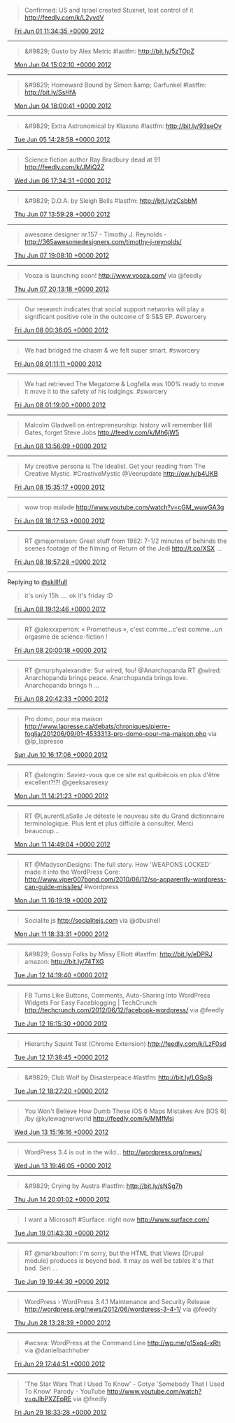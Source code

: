 > Confirmed: US and Israel created Stuxnet, lost control of it http://feedly.com/k/L2yvdV

<img src="/media/tweet.ico" width="12" /> [Fri Jun 01 11:34:35 +0000 2012](https://twitter.com/eduplessis/status/208521923238428672)

----

> &amp;#9829; Gusto by Alex Metric #lastfm: http://bit.ly/5zTOpZ

<img src="/media/tweet.ico" width="12" /> [Mon Jun 04 15:02:10 +0000 2012](https://twitter.com/eduplessis/status/209661325679407105)

----

> &amp;#9829; Homeward Bound by Simon &amp;amp; Garfunkel #lastfm: http://bit.ly/SsHfA

<img src="/media/tweet.ico" width="12" /> [Mon Jun 04 18:00:41 +0000 2012](https://twitter.com/eduplessis/status/209706253478404096)

----

> &amp;#9829; Extra Astronomical by Klaxons #lastfm: http://bit.ly/93seOv

<img src="/media/tweet.ico" width="12" /> [Tue Jun 05 14:28:58 +0000 2012](https://twitter.com/eduplessis/status/210015360546639872)

----

> Science fiction author Ray Bradbury dead at 91 http://feedly.com/k/JMiQ2Z

<img src="/media/tweet.ico" width="12" /> [Wed Jun 06 17:34:31 +0000 2012](https://twitter.com/eduplessis/status/210424443418316801)

----

> &amp;#9829; D.O.A. by Sleigh Bells #lastfm: http://bit.ly/zCsbbM

<img src="/media/tweet.ico" width="12" /> [Thu Jun 07 13:59:28 +0000 2012](https://twitter.com/eduplessis/status/210732713173458944)

----

> awesome designer nr.157 - Timothy J. Reynolds - http://365awesomedesigners.com/timothy-j-reynolds/

<img src="/media/tweet.ico" width="12" /> [Thu Jun 07 19:08:10 +0000 2012](https://twitter.com/eduplessis/status/210810398599954433)

----

> Vooza is launching soon! http://www.vooza.com/ via @feedly

<img src="/media/tweet.ico" width="12" /> [Thu Jun 07 20:13:18 +0000 2012](https://twitter.com/eduplessis/status/210826791290535936)

----

> Our research indicates that social support networks will play a significant positive role in the outcome of S:S&amp;S EP. #sworcery

<img src="/media/tweet.ico" width="12" /> [Fri Jun 08 00:36:05 +0000 2012](https://twitter.com/eduplessis/status/210892922101563392)

----

> We had bridged the chasm &amp; we felt super smart. #sworcery

<img src="/media/tweet.ico" width="12" /> [Fri Jun 08 01:11:11 +0000 2012](https://twitter.com/eduplessis/status/210901753967820800)

----

> We had retrieved The Megatome &amp; Logfella was 100% ready to move it move it to the safety of his lodgings. #sworcery

<img src="/media/tweet.ico" width="12" /> [Fri Jun 08 01:19:00 +0000 2012](https://twitter.com/eduplessis/status/210903721146728448)

----

> Malcolm Gladwell on entrepreneurship: history will remember Bill Gates, forget Steve Jobs http://feedly.com/k/Mh6jW5

<img src="/media/tweet.ico" width="12" /> [Fri Jun 08 13:56:09 +0000 2012](https://twitter.com/eduplessis/status/211094264661278720)

----

> My creative persona is The Idealist. Get your reading from The Creative Mystic. #CreativeMystic @Veerupdate http://ow.ly/b4UKB

<img src="/media/tweet.ico" width="12" /> [Fri Jun 08 15:35:17 +0000 2012](https://twitter.com/eduplessis/status/211119214361186305)

----

> wow trop malade http://www.youtube.com/watch?v=cGM_wuwGA3g

<img src="/media/tweet.ico" width="12" /> [Fri Jun 08 18:17:53 +0000 2012](https://twitter.com/eduplessis/status/211160133286367233)

----

> RT @majornelson: Great stuff from 1982: 7-1/2 minutes of behinds the scenes footage of the filming of Return of the Jedi http://t.co/XSX ...

<img src="/media/tweet.ico" width="12" /> [Fri Jun 08 18:57:28 +0000 2012](https://twitter.com/eduplessis/status/211170095148433408)

----

Replying to [@skillfull](https://twitter.com/frankrafale/status/211173452625874945)

> it's only 15h .... ok it's friday  :D

<img src="/media/tweet.ico" width="12" /> [Fri Jun 08 19:12:46 +0000 2012](https://twitter.com/eduplessis/status/211173943221035008)

----

> RT @alexxxperron: « Prometheus », c'est comme...c'est comme...un orgasme de science-fiction !

<img src="/media/tweet.ico" width="12" /> [Fri Jun 08 20:00:18 +0000 2012](https://twitter.com/eduplessis/status/211185905900335104)

----

> RT @murphyalexandre: Sur wired, fou! @Anarchopanda RT @wired: Anarchopanda brings peace. Anarchopanda brings love. Anarchopanda brings h ...

<img src="/media/tweet.ico" width="12" /> [Fri Jun 08 20:42:33 +0000 2012](https://twitter.com/eduplessis/status/211196538809098240)

----

> Pro domo, pour ma maison http://www.lapresse.ca/debats/chroniques/pierre-foglia/201206/09/01-4533313-pro-domo-pour-ma-maison.php via @lp_lapresse

<img src="/media/tweet.ico" width="12" /> [Sun Jun 10 16:17:06 +0000 2012](https://twitter.com/eduplessis/status/211854514150584320)

----

> RT @alongtin: Saviez-vous que ce site est québécois en plus d'être excellent?!?! @geeksaresexy

<img src="/media/tweet.ico" width="12" /> [Mon Jun 11 14:21:23 +0000 2012](https://twitter.com/eduplessis/status/212187779789099008)

----

> RT @LaurentLaSalle Je déteste le nouveau site du Grand dictionnaire terminologique. Plus lent et plus difficile à consulter. Merci beaucoup…

<img src="/media/tweet.ico" width="12" /> [Mon Jun 11 14:49:04 +0000 2012](https://twitter.com/eduplessis/status/212194745605304320)

----

> RT @MadysonDesigns: The full story. How 'WEAPONS LOCKED' made it into the WordPress Core: http://www.viper007bond.com/2010/06/12/so-apparently-wordpress-can-guide-missiles/ #wordpress

<img src="/media/tweet.ico" width="12" /> [Mon Jun 11 16:19:19 +0000 2012](https://twitter.com/eduplessis/status/212217458013126658)

----

> Socialite.js http://socialitejs.com via @dbushell

<img src="/media/tweet.ico" width="12" /> [Mon Jun 11 18:33:31 +0000 2012](https://twitter.com/eduplessis/status/212251229911388161)

----

> &amp;#9829; Gossip Folks by Missy Elliott #lastfm: http://bit.ly/eDPRJ amazon: http://bit.ly/74TXG

<img src="/media/tweet.ico" width="12" /> [Tue Jun 12 14:19:40 +0000 2012](https://twitter.com/eduplessis/status/212549735226150912)

----

> FB Turns Like Buttons, Comments, Auto-Sharing Into WordPress Widgets For Easy Faceblogging | TechCrunch http://techcrunch.com/2012/06/12/facebook-wordpress/ via @feedly

<img src="/media/tweet.ico" width="12" /> [Tue Jun 12 16:15:30 +0000 2012](https://twitter.com/eduplessis/status/212578885781553152)

----

> Hierarchy Squint Test (Chrome Extension) http://feedly.com/k/LzF0sd

<img src="/media/tweet.ico" width="12" /> [Tue Jun 12 17:36:45 +0000 2012](https://twitter.com/eduplessis/status/212599334775164928)

----

> &amp;#9829; Club Wolf by Disasterpeace #lastfm: http://bit.ly/LGSq8j

<img src="/media/tweet.ico" width="12" /> [Tue Jun 12 18:27:20 +0000 2012](https://twitter.com/eduplessis/status/212612063846080513)

----

> You Won't Believe How Dumb These iOS 6 Maps Mistakes Are [IOS 6] /by @kylewagnerworld http://feedly.com/k/MMfMsj

<img src="/media/tweet.ico" width="12" /> [Wed Jun 13 15:16:16 +0000 2012](https://twitter.com/eduplessis/status/212926368835567616)

----

> WordPress 3.4 is out in the wild... http://wordpress.org/news/

<img src="/media/tweet.ico" width="12" /> [Wed Jun 13 19:46:05 +0000 2012](https://twitter.com/eduplessis/status/212994268837576705)

----

> &amp;#9829; Crying by Austra #lastfm: http://bit.ly/sNSg7h

<img src="/media/tweet.ico" width="12" /> [Thu Jun 14 20:01:02 +0000 2012](https://twitter.com/eduplessis/status/213360417941094400)

----

> I want a Microsoft #Surface. right now http://www.surface.com/

<img src="/media/tweet.ico" width="12" /> [Tue Jun 19 01:43:30 +0000 2012](https://twitter.com/eduplessis/status/214896155098746880)

----

> RT @markboulton: I'm sorry, but the HTML that Views (Drupal module) produces is beyond bad. It may as well be tables it's that bad. Seri ...

<img src="/media/tweet.ico" width="12" /> [Tue Jun 19 19:44:30 +0000 2012](https://twitter.com/eduplessis/status/215168199061291008)

----

> WordPress › WordPress 3.4.1 Maintenance and Security Release http://wordpress.org/news/2012/06/wordpress-3-4-1/ via @feedly

<img src="/media/tweet.ico" width="12" /> [Thu Jun 28 13:28:39 +0000 2012](https://twitter.com/eduplessis/status/218335102663528448)

----

> #wcsea: WordPress at the Command Line http://wp.me/p15xq4-xRh via @danielbachhuber

<img src="/media/tweet.ico" width="12" /> [Fri Jun 29 17:44:51 +0000 2012](https://twitter.com/eduplessis/status/218761963973513217)

----

> 'The Star Wars That I Used To Know' - Gotye 'Somebody That I Used To Know' Parody - YouTube http://www.youtube.com/watch?v=qJlbPXZEpRE via @feedly

<img src="/media/tweet.ico" width="12" /> [Fri Jun 29 18:33:28 +0000 2012](https://twitter.com/eduplessis/status/218774199186112513)